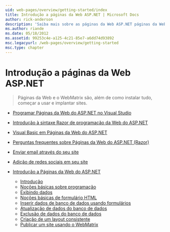 ```yaml
---
uid: web-pages/overview/getting-started/index
title: Introdução a páginas da Web ASP.NET | Microsoft Docs
author: rick-anderson
description: 'Saiba mais sobre as páginas da Web ASP.NET páginas da Web ASP.NET e a nova sintaxe do Razor fornecem uma maneira rápida, acessível e leve de combinar código de servidor com HTML t...'
ms.author: riande
ms.date: 05/18/2012
ms.assetid: 99253c4e-a125-4c21-85e7-a6dd74d93892
msc.legacyurl: /web-pages/overview/getting-started
msc.type: chapter
---
```

<a name="getting-started-with-aspnet-web-pages"></a>Introdução a páginas da Web ASP.NET
====================
> Páginas da Web e o WebMatrix são, além de como instalar tudo, começar a usar e implantar sites.


- [Programar Páginas da Web do ASP.NET no Visual Studio](program-asp-net-web-pages-in-visual-studio.md)
- [Introdução à sintaxe Razor de programação da Web do ASP.NET](introducing-razor-syntax-c.md)
- [Visual Basic em Páginas da Web do ASP.NET](introducing-razor-syntax-vb.md)
- [Perguntas frequentes sobre Páginas da Web do ASP.NET (Razor)](aspnet-web-pages-razor-faq.md)
- [Enviar email através do seu site](11-adding-email-to-your-web-site.md)
- [Adição de redes sociais em seu site](13-adding-social-networking-to-your-web-site.md)
- [Introdução a Páginas da Web do ASP.NET](introducing-aspnet-web-pages-2/index.md)

    - [Introdução](introducing-aspnet-web-pages-2/getting-started.md)
    - [Noções básicas sobre programação](introducing-aspnet-web-pages-2/intro-to-web-pages-programming.md)
    - [Exibindo dados](introducing-aspnet-web-pages-2/displaying-data.md)
    - [Noções básicas de formulário HTML](introducing-aspnet-web-pages-2/form-basics.md)
    - [Inserir dados de banco de dados usando formulários](introducing-aspnet-web-pages-2/entering-data.md)
    - [Atualização de dados do banco de dados](introducing-aspnet-web-pages-2/updating-data.md)
    - [Exclusão de dados do banco de dados](introducing-aspnet-web-pages-2/deleting-data.md)
    - [Criação de um layout consistente](introducing-aspnet-web-pages-2/layouts.md)
    - [Publicar um site usando o WebMatrix](introducing-aspnet-web-pages-2/publishing.md)
